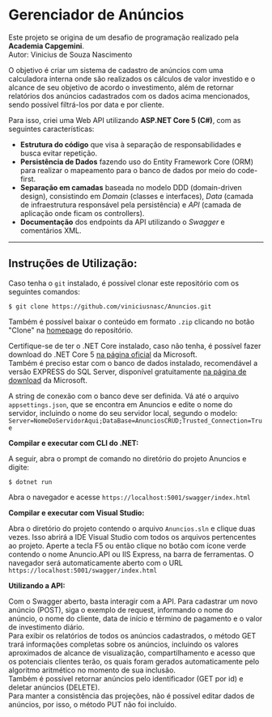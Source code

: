 # Gerenciador de Anúncios

Este projeto se origina de um desafio de programação realizado pela **Academia Capgemini**.  
Autor: Vinicius de Souza Nascimento

O objetivo é criar um sistema de cadastro de anúncios com uma calculadora interna onde são realizados os cálculos de valor investido e o alcance de seu objetivo de acordo o investimento, além de retornar relatórios dos anúncios cadastrados com os dados acima mencionados, sendo possível filtrá-los por data e por cliente.

Para isso, criei uma Web API utilizando **ASP.NET Core 5 (C#)**, com as seguintes características:

- **Estrutura do código** que visa à separação de responsabilidades e busca evitar repetição.
- **Persistência de Dados** fazendo uso do Entity Framework Core (ORM) para realizar o mapeamento para o banco de dados por meio do code-first.
- **Separação em camadas** baseada no modelo DDD (domain-driven design), consistindo em _Domain_ (classes e interfaces), _Data_ (camada de infraestrutura responsável pela persistência) e _API_ (camada de aplicação onde ficam os controllers).
- **Documentação** dos endpoints da API utilizando o _Swagger_ e comentários XML.

---

## Instruções de Utilização:

Caso tenha o `git` instalado, é possível clonar este repositório com os seguintes comandos:

```console
$ git clone https://github.com/viniciusnasc/Anuncios.git
```

Também é possível baixar o conteúdo em formato `.zip` clicando no botão "Clone" na [homepage](https://github.com/viniciusnasc/Anuncios) do repositório.

Certifique-se de ter o .NET Core instalado, caso não tenha, é possível fazer download do .NET Core 5 [na página oficial](https://dotnet.microsoft.com/download/dotnet) da Microsoft.  
Também é preciso estar com o banco de dados instalado, recomendável a versão EXPRESS do SQL Server, disponível gratuitamente [na página de download](https://www.microsoft.com/pt-br/sql-server/sql-server-downloads) da Microsoft.

A string de conexão com o banco deve ser definida. Vá até o arquivo `appsettings.json`, que se encontra em Anuncios e edite o nome do servidor, incluindo o nome do seu servidor local, segundo o modelo: `Server=NomeDoServidorAqui;DataBase=AnunciosCRUD;Trusted_Connection=True`

**Compilar e executar com CLI do .NET:**

A seguir, abra o prompt de comando no diretório do projeto Anuncios e digite:

```console
$ dotnet run
```

Abra o navegador e acesse `https://localhost:5001/swagger/index.html`

**Compilar e executar com Visual Studio:**

Abra o diretório do projeto contendo o arquivo `Anuncios.sln` e clique duas vezes. Isso abrirá a IDE Visual Studio com todos os arquivos pertencentes ao projeto. Aperte a tecla F5 ou então clique no botão com ícone verde contendo o nome Anuncio.API ou IIS Express, na barra de ferramentas. O navegador será automaticamente aberto com o URL `https://localhost:5001/swagger/index.html`

**Utilizando a API:**

Com o Swagger aberto, basta interagir com a API. Para cadastrar um novo anúncio (POST), siga o exemplo de request, informando o nome do anúncio, o nome do cliente, data de início e término de pagamento e o valor de investimento diário.  
Para exibir os relatórios de todos os anúncios cadastrados, o método GET trará informações completas sobre os anúncios, incluindo os valores aproximados de alcance de visualização, compartilhamento e acesso que os potenciais clientes terão, os quais foram gerados automaticamente pelo algoritmo aritmético no momento de sua inclusão.  
Também é possível retornar anúncios pelo identificador (GET por id) e deletar anúncios (DELETE).  
Para manter a consistência das projeções, não é possível editar dados de anúncios, por isso, o método PUT não foi incluído.